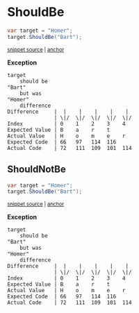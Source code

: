 # ShouldBe

<!-- snippet: StringExamples.ShouldBe.codeSample.approved.cs -->
<a id='snippet-StringExamples.ShouldBe.codeSample.approved.cs'></a>
```cs
var target = "Homer";
target.ShouldBe("Bart");
```
<sup><a href='/src/DocumentationExamples/CodeExamples/StringExamples.ShouldBe.codeSample.approved.cs#L1-L2' title='File snippet `StringExamples.ShouldBe.codeSample.approved.cs` was extracted from'>snippet source</a> | <a href='#snippet-StringExamples.ShouldBe.codeSample.approved.cs' title='Navigate to start of snippet `StringExamples.ShouldBe.codeSample.approved.cs`'>anchor</a></sup>
<!-- endSnippet -->

**Exception**

<!-- include: StringExamples.ShouldBe.exceptionText.approved.txt. path: /src/DocumentationExamples/CodeExamples/StringExamples.ShouldBe.exceptionText.approved.txt -->
```
target
    should be
"Bart"
    but was
"Homer"
    difference
Difference     |  |    |    |    |    |   
               | \|/  \|/  \|/  \|/  \|/  
Index          | 0    1    2    3    4    
Expected Value | B    a    r    t         
Actual Value   | H    o    m    e    r    
Expected Code  | 66   97   114  116       
Actual Code    | 72   111  109  101  114  
```
<!-- endInclude -->


## ShouldNotBe

<!-- snippet: StringExamples.ShouldBe.codeSample.approved.cs -->
<a id='snippet-StringExamples.ShouldBe.codeSample.approved.cs'></a>
```cs
var target = "Homer";
target.ShouldBe("Bart");
```
<sup><a href='/src/DocumentationExamples/CodeExamples/StringExamples.ShouldBe.codeSample.approved.cs#L1-L2' title='File snippet `StringExamples.ShouldBe.codeSample.approved.cs` was extracted from'>snippet source</a> | <a href='#snippet-StringExamples.ShouldBe.codeSample.approved.cs' title='Navigate to start of snippet `StringExamples.ShouldBe.codeSample.approved.cs`'>anchor</a></sup>
<!-- endSnippet -->

**Exception**

<!-- include: StringExamples.ShouldBe.exceptionText.approved.txt. path: /src/DocumentationExamples/CodeExamples/StringExamples.ShouldBe.exceptionText.approved.txt -->
```
target
    should be
"Bart"
    but was
"Homer"
    difference
Difference     |  |    |    |    |    |   
               | \|/  \|/  \|/  \|/  \|/  
Index          | 0    1    2    3    4    
Expected Value | B    a    r    t         
Actual Value   | H    o    m    e    r    
Expected Code  | 66   97   114  116       
Actual Code    | 72   111  109  101  114  
```
<!-- endInclude -->
